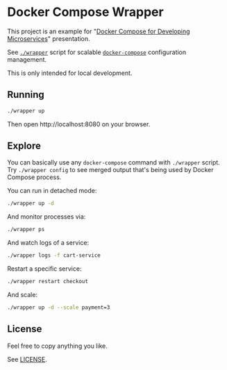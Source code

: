 # Docker Compose Wrapper

This project is an example for "[Docker Compose for Developing Microservices](https://slides.com/ckk/docker-compose-for-developing-microservices)" presentation.

See [`./wrapper`](wrapper) script for scalable [`docker-compose`](https://docs.docker.com/compose/) configuration management.

This is only intended for local development.

## Running

```bash
./wrapper up
```

Then open http://localhost:8080 on your browser.

## Explore

You can basically use any `docker-compose` command with `./wrapper` script. Try `./wrapper config` to see merged output that's being used by Docker Compose process.

You can run in detached mode:

```bash
./wrapper up -d
```

And monitor processes via:

```bash
./wrapper ps
```

And watch logs of a service:
```bash
./wrapper logs -f cart-service
```

Restart a specific service:

```bash
./wrapper restart checkout
```

And scale:

```bash
./wrapper up -d --scale payment=3
```

## License

Feel free to copy anything you like.

See [LICENSE](LICENSE).
